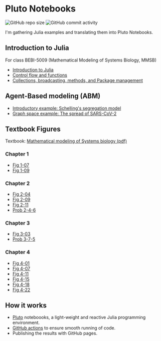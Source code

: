 # Pluto Notebooks

![GitHub repo size](https://img.shields.io/github/repo-size/sosiristseng/pluto-notebooks) ![GitHub commit activity](https://img.shields.io/github/commit-activity/m/sosiristseng/pluto-notebooks)

I'm gathering Julia examples and translating them into Pluto Notebooks.

## Introduction to Julia

For class BEBI-5009 (Mathematical Modeling of Systems Biology, MMSB)

- [Introduction to Julia](intro-to-julia.html)
- [Control flow and functions](control-flow.html)
- [Collections, broadcasting, methods, and Package management](collections-dot-methods.html)


## Agent-Based modeling (ABM)

- [Introductory example: Schelling's segregation model](abm-00.html)
- [Graph space example: The spread of SARS-CoV-2](abm-01.html)

## Textbook Figures

Textbook: [Mathematical modeling of Systems biology (pdf)](https://www.math.uwaterloo.ca/~bingalls/MMSB/MMSB_w_solutions.pdf)

### Chapter 1

- [Fig 1-07](mmsb/fig-01-07.html)
- [Fig 1-09](mmsb/fig-01-09.html)

### Chapter 2

- [Fig 2-04](mmsb/fig-02-04.html)
- [Fig 2-09](mmsb/fig-02-09.html)
- [Fig 2-11](mmsb/fig-02-11.html)
- [Prob 2-4-6](mmsb/prob-02-04-06.html)

### Chapter 3

- [Fig 3-03](mmsb/fig-03-03.html)
- [Prob 3-7-5](mmsb/prob-03-07-05.html)

### Chapter 4

- [Fig 4-01](mmsb/fig-04-01.html)
- [Fig 4-07](mmsb/fig-04-07.html)
- [Fig 4-11](mmsb/fig-04-11.html)
- [Fig 4-15](mmsb/fig-04-15.html)
- [Fig 4-18](mmsb/fig-04-18.html)
- [Fig 4-22](mmsb/fig-04-22.html)

## How it works

- [Pluto](https://github.com/fonsp/Pluto.jl) noteboooks, a light-weight and reactive Julia programming environment.
- [GitHub actions](https://github.com/features/actions) to ensure smooth running of code.
- Publishing the results with GitHub pages.